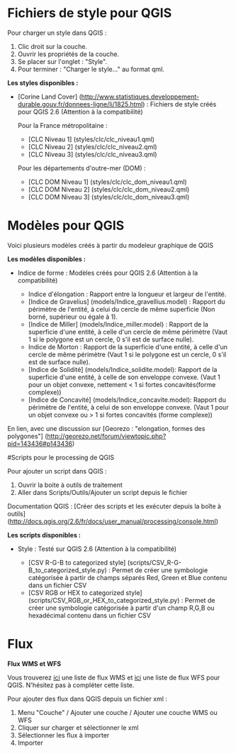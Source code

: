 # Fichiers de style pour QGIS

Pour charger un style dans QGIS :

1. Clic droit sur la couche.
2. Ouvrir les propriétés de la couche.
3. Se placer sur l'onglet : "Style".
4. Pour terminer : "Charger le style..." au format qml.  

**Les styles disponibles :**
- [Corine Land Cover] (http://www.statistiques.developpement-durable.gouv.fr/donnees-ligne/li/1825.html) :
  Fichiers de style créés pour QGIS 2.6 (Attention à la compatibilité)

  Pour la France métropolitaine :
    - [CLC Niveau 1] (styles/clc/clc_niveau1.qml)
    - [CLC Niveau 2] (styles/clc/clc_niveau2.qml)
    - [CLC Niveau 3] (styles/clc/clc_niveau3.qml)

  Pour les départements d'outre-mer (DOM) :
    - [CLC DOM Niveau 1] (styles/clc/clc_dom_niveau1.qml)
    - [CLC DOM Niveau 2] (styles/clc/clc_dom_niveau2.qml)
    - [CLC DOM Niveau 3] (styles/clc/clc_dom_niveau3.qml)

# Modèles pour QGIS

Voici plusieurs modèles créés à partir du modeleur graphique de QGIS

**Les modèles disponibles :**
- Indice de forme : Modèles créés pour QGIS 2.6 (Attention à la compatibilité)

  - Indice d'élongation : Rapport entre la longueur et largeur de l'entité.
  - [Indice de Gravelius] (models/Indice_gravellius.model) : Rapport du périmètre de l'entité, à celui du cercle de même superficie (Non borné, supérieur ou égale à 1).
  - [Indice de Miller] (models/Indice_miller.model) : Rapport de la superficie d'une entité, à celle d'un cercle de même périmètre (Vaut 1 si le polygone est un cercle, 0 s'il est de surface nulle).
  - Indice de Morton : Rapport de la superficie d'une entité, à celle d'un cercle de même périmètre (Vaut 1 si le polygone est un cercle, 0 s'il est de surface nulle).
  - [Indice de Solidité] (models/Indice_solidite.model): Rapport de la superficie d'une entité, à celle de son enveloppe convexe. (Vaut 1 pour un objet convexe, nettement < 1 si fortes concavités(forme complexe))
  - [Indice de Concavité] (models/Indice_concavite.model): Rapport du périmètre de l'entité, à celui de son enveloppe convexe. (Vaut 1 pour un objet convexe ou > 1 si fortes concavités (forme complexe))

En lien, avec une discussion sur [Georezo : "elongation, formes des polygones"] (http://georezo.net/forum/viewtopic.php?pid=143436#p143436)

#Scripts pour le processing de QGIS

Pour ajouter un script dans QGIS :

1. Ouvrir la boite à outils de traitement
2. Aller dans Scripts/Outils/Ajouter un script depuis le fichier

Documentation QGIS : [Créer des scripts et les exécuter depuis la boîte à outils] (http://docs.qgis.org/2.6/fr/docs/user_manual/processing/console.html)

**Les scripts disponibles :**

- Style : Testé sur QGIS 2.6 (Attention à la compatibilité)

  - [CSV R-G-B to categorized style] (scripts/CSV_R-G-B_to_categorized_style.py) : Permet de créer une symbologie catégorisée à partir de champs séparés Red, Green et Blue contenu dans un fichier CSV
  - [CSV RGB or HEX to categorized style] (scripts/CSV_RGB_or_HEX_to_categorized_style.py) : Permet de créer une symbologie catégorisée à partir d'un champ R,G,B ou hexadécimal contenu dans un fichier CSV

# Flux

**Flux WMS et WFS**

Vous trouverez [ici](flux/QGIS_WMS.xml) une liste de flux WMS et [ici](flux/QGIS_WFS.xml) une liste de flux WFS pour QGIS. N'hésitez pas à compléter cette liste.

Pour ajouter des flux dans QGIS depuis un fichier xml :

  1. Menu "Couche" / Ajouter une couche / Ajouter une couche WMS ou WFS
  2. Cliquer sur charger et sélectionner le xml
  3. Sélectionner les flux à importer
  4. Importer
